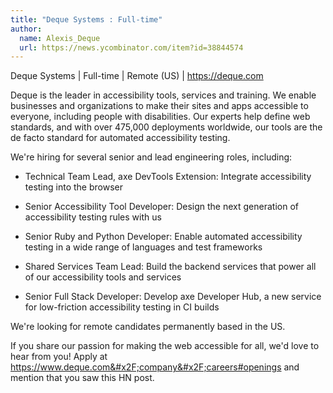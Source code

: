 ```yaml
---
title: "Deque Systems : Full-time"
author:
  name: Alexis_Deque
  url: https://news.ycombinator.com/item?id=38844574
---
```

Deque Systems | Full-time | Remote (US) | <a href="https:&#x2F;&#x2F;deque.com" rel="nofollow">https:&#x2F;&#x2F;deque.com</a>

Deque is the leader in accessibility tools, services and training. We enable businesses and organizations to make their sites and apps accessible to everyone, including people with disabilities. Our experts help define web standards, and with over 475,000 deployments worldwide, our tools are the de facto standard for automated accessibility testing.

We&#x27;re hiring for several senior and lead engineering roles, including:

- Technical Team Lead, axe DevTools Extension: Integrate accessibility testing into the browser

- Senior Accessibility Tool Developer: Design the next generation of accessibility testing rules with us

- Senior Ruby and Python Developer: Enable automated accessibility testing in a wide range of languages and test frameworks

- Shared Services Team Lead: Build the backend services that power all of our accessibility tools and services

- Senior Full Stack Developer: Develop axe Developer Hub, a new service for low-friction accessibility testing in CI builds

We&#x27;re looking for remote candidates permanently based in the US.

If you share our passion for making the web accessible for all, we&#x27;d love to hear from you! Apply at <a href="https:&#x2F;&#x2F;www.deque.com&#x2F;company&#x2F;careers#openings" rel="nofollow">https:&#x2F;&#x2F;www.deque.com&#x2F;company&#x2F;careers#openings</a> and mention that you saw this HN post.
